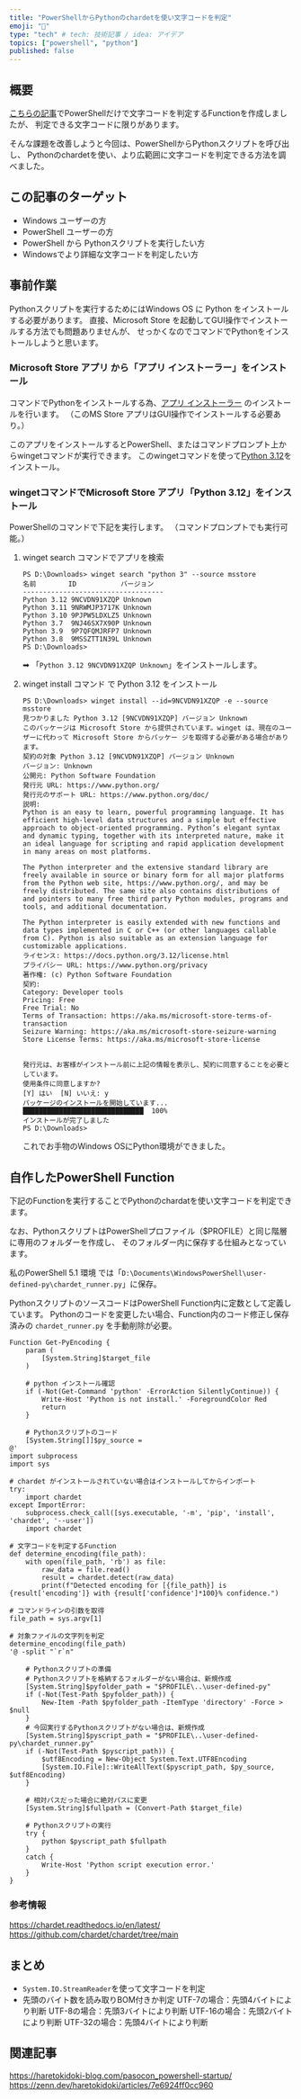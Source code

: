 ```yaml
---
title: "PowerShellからPythonのchardetを使い文字コードを判定"
emoji: "🙆"
type: "tech" # tech: 技術記事 / idea: アイデア
topics: ["powershell", "python"]
published: false
---
```

## 概要

[こちらの記事](https://zenn.dev/haretokidoki/articles/962a7fc6c51b47)でPowerShellだけで文字コードを判定するFunctionを作成しましたが、
判定できる文字コードに限りがあります。

そんな課題を改善しようと今回は、PowerShellからPythonスクリプトを呼び出し、
Pythonのchardetを使い、より広範囲に文字コードを判定できる方法を調べました。

## この記事のターゲット

- Windows ユーザーの方
- PowerShell ユーザーの方
- PowerShell から Pythonスクリプトを実行したい方
- Windowsでより詳細な文字コードを判定したい方

## 事前作業

Pythonスクリプトを実行するためにはWindows OS に Python をインストールする必要があります。
直接、Microsoft Store を起動してGUI操作でインストールする方法でも問題ありませんが、
せっかくなのでコマンドでPythonをインストールしようと思います。

### Microsoft Store アプリ から「アプリ インストーラー」をインストール

コマンドでPythonをインストールする為、[アプリ インストーラー](https://www.microsoft.com/store/productId/9NBLGGH4NNS1?ocid=pdpshare) のインストールを行います。
（このMS Store アプリはGUI操作でインストールする必要あり。）

このアプリをインストールするとPowerShell、またはコマンドプロンプト上からwingetコマンドが実行できます。
このwingetコマンドを使って[Python 3.12](https://www.microsoft.com/store/productId/9NCVDN91XZQP?ocid=pdpshare)をインストール。

### wingetコマンドでMicrosoft Store アプリ「Python 3.12」をインストール

PowerShellのコマンドで下記を実行します。
（コマンドプロンプトでも実行可能。）

1. winget search コマンドでアプリを検索

    ```powershell:wingetコマンドで名前に"python 3"を含むアプリを探す
    PS D:\Downloads> winget search "python 3" --source msstore
    名前        ID           バージョン
    -----------------------------------
    Python 3.12 9NCVDN91XZQP Unknown
    Python 3.11 9NRWMJP3717K Unknown
    Python 3.10 9PJPW5LDXLZ5 Unknown
    Python 3.7  9NJ46SX7X90P Unknown
    Python 3.9  9P7QFQMJRFP7 Unknown
    Python 3.8  9MSSZTT1N39L Unknown
    PS D:\Downloads>
    ```

    ➡ 「`Python 3.12 9NCVDN91XZQP Unknown`」をインストールします。

1. winget install コマンド で Python 3.12 をインストール

    ```powershell:winget install で Python 3.12 をインストール
    PS D:\Downloads> winget install --id=9NCVDN91XZQP -e --source msstore
    見つかりました Python 3.12 [9NCVDN91XZQP] バージョン Unknown
    このパッケージは Microsoft Store から提供されています。winget は、現在のユーザーに代わって Microsoft Store からパッケー ジを取得する必要がある場合があります。
    契約の対象 Python 3.12 [9NCVDN91XZQP] バージョン Unknown
    バージョン: Unknown
    公開元: Python Software Foundation
    発行元 URL: https://www.python.org/
    発行元のサポート URL: https://www.python.org/doc/
    説明:
    Python is an easy to learn, powerful programming language. It has efficient high-level data structures and a simple but effective approach to object-oriented programming. Python’s elegant syntax and dynamic typing, together with its interpreted nature, make it an ideal language for scripting and rapid application development in many areas on most platforms.

    The Python interpreter and the extensive standard library are freely available in source or binary form for all major platforms from the Python web site, https://www.python.org/, and may be freely distributed. The same site also contains distributions of and pointers to many free third party Python modules, programs and tools, and additional documentation.

    The Python interpreter is easily extended with new functions and data types implemented in C or C++ (or other languages callable from C). Python is also suitable as an extension language for customizable applications.
    ライセンス: https://docs.python.org/3.12/license.html
    プライバシー URL: https://www.python.org/privacy
    著作権: (c) Python Software Foundation
    契約:
    Category: Developer tools
    Pricing: Free
    Free Trial: No
    Terms of Transaction: https://aka.ms/microsoft-store-terms-of-transaction
    Seizure Warning: https://aka.ms/microsoft-store-seizure-warning
    Store License Terms: https://aka.ms/microsoft-store-license


    発行元は、お客様がインストール前に上記の情報を表示し、契約に同意することを必要としています。
    使用条件に同意しますか?
    [Y] はい  [N] いいえ: y
    パッケージのインストールを開始しています...
    ██████████████████████████████  100%
    インストールが完了しました
    PS D:\Downloads>
    ```

    これでお手物のWindows OSにPython環境ができました。

## 自作したPowerShell Function

下記のFunctionを実行することでPythonのchardatを使い文字コードを判定できます。

なお、PythonスクリプトはPowerShellプロファイル（$PROFILE）と同じ階層に専用のフォルダーを作成し、
そのフォルダー内に保存する仕組みとなっています。

私のPowerShell 5.1 環境 では「`D:\Documents\WindowsPowerShell\user-defined-py\chardet_runner.py`」に保存。

PythonスクリプトのソースコードはPowerShell Function内に定数として定義しています。
Pythonのコードを変更したい場合、Function内のコード修正し保存済みの `chardet_runner.py` を手動削除が必要。

```powershell:Get-PyEncoding
Function Get-PyEncoding {
    param (
        [System.String]$target_file
    )

    # python インストール確認
    if (-Not(Get-Command 'python' -ErrorAction SilentlyContinue)) {
        Write-Host 'Python is not install.' -ForegroundColor Red
        return
    }

    # Pythonスクリプトのコード
    [System.String[]]$py_source = 
@'
import subprocess
import sys

# chardet がインストールされていない場合はインストールしてからインポート
try:
    import chardet
except ImportError:
    subprocess.check_call([sys.executable, '-m', 'pip', 'install', 'chardet', '--user'])
    import chardet

# 文字コードを判定するFunction
def determine_encoding(file_path):
    with open(file_path, 'rb') as file:
        raw_data = file.read()
        result = chardet.detect(raw_data)
        print(f"Detected encoding for [{file_path}] is {result['encoding']} with {result['confidence']*100}% confidence.")

# コマンドラインの引数を取得
file_path = sys.argv[1]

# 対象ファイルの文字列を判定
determine_encoding(file_path)
'@ -split "`r`n"

    # Pythonスクリプトの準備
    # Pythonスクリプトを格納するフォルダーがない場合は、新規作成
    [System.String]$pyfolder_path = "$PROFILE\..\user-defined-py"
    if (-Not(Test-Path $pyfolder_path)) {
        New-Item -Path $pyfolder_path -ItemType 'directory' -Force > $null
    }
    # 今回実行するPythonスクリプトがない場合は、新規作成
    [System.String]$pyscript_path = "$PROFILE\..\user-defined-py\chardet_runner.py"
    if (-Not(Test-Path $pyscript_path)) {
        $utf8Encoding = New-Object System.Text.UTF8Encoding
        [System.IO.File]::WriteAllText($pyscript_path, $py_source, $utf8Encoding)
    }

    # 相対パスだった場合に絶対パスに変更
    [System.String]$fullpath = (Convert-Path $target_file)

    # Pythonスクリプトの実行
    try {
        python $pyscript_path $fullpath
    }
    catch {
        Write-Host 'Python script execution error.'
    }
}
```

### 参考情報

https://chardet.readthedocs.io/en/latest/
https://github.com/chardet/chardet/tree/main

## まとめ

- `System.IO.StreamReader`を使って文字コードを判定
- 先頭のバイト数を読み取りBOM付きか判定
    UTF-7の場合：先頭4バイトにより判断
    UTF-8の場合：先頭3バイトにより判断
    UTF-16の場合：先頭2バイトにより判断
    UTF-32の場合：先頭4バイトにより判断

## 関連記事

https://haretokidoki-blog.com/pasocon_powershell-startup/
https://zenn.dev/haretokidoki/articles/7e6924ff0cc960
